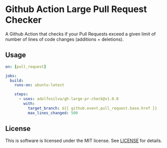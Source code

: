 # Github Action Large Pull Request Checker

A Github Action that checks if your Pull Requests exceed a given limit of number of lines of code changes (additions + deletions).

## Usage

```yaml
on: [pull_request]

jobs:
  build:
    runs-on: ubuntu-latest

    steps:
      - uses: adolfosilva/gh-large-pr-check@v1.0.0
        with:
          target_branch: ${{ github.event.pull_request.base.href }}
          max_lines_changed: 500
```

## License

This is software is licensed under the MIT license. See [LICENSE](./LICENSE) for details.

